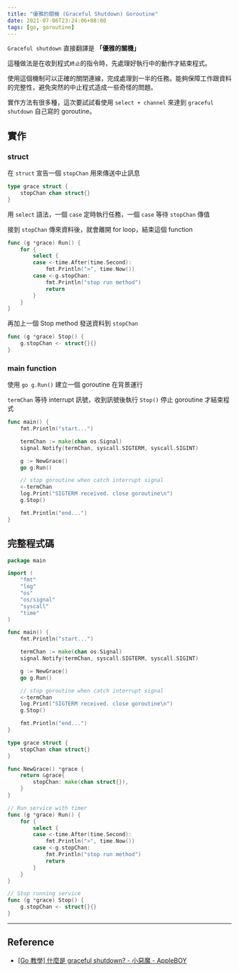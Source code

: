 ```yaml
---
title: "優雅的關機 (Graceful Shutdown) Goroutine"
date: 2021-07-06T23:24:06+08:00
tags: [go, goroutine]
---
```


`Graceful shutdown` 直接翻譯是 **「優雅的關機」**

這種做法是在收到程式`終止`的指令時，先處理好執行中的動作才結束程式。

使用這個機制可以正確的關閉連線，完成處理到一半的任務。能夠保障工作跟資料的完整性，避免突然的中止程式造成一些奇怪的問題。

實作方法有很多種，這次要試試看使用 `select + channel` 來達到 `graceful shutdown` 自己寫的 goroutine。

## 實作

### struct

在 `struct` 宣告一個 `stopChan` 用來傳送中止訊息

```go
type grace struct {
	stopChan chan struct{}
}
```

用 `select` 語法，一個 `case` 定時執行任務，一個 `case` 等待 `stopChan` 傳值

接到 `stopChan` 傳來資料後，就會離開 for loop，結束這個 function

```go
func (g *grace) Run() {
	for {
		select {
		case <-time.After(time.Second):
			fmt.Println(">", time.Now())
		case <-g.stopChan:
			fmt.Println("stop run method")
			return
		}
	}
}
```


再加上一個 Stop method 發送資料到 `stopChan`
```go
func (g *grace) Stop() {
	g.stopChan <- struct{}{}
}
```

### main function

使用 `go g.Run()` 建立一個 goroutine 在背景運行

`termChan` 等待 interrupt 訊號，收到訊號後執行 `Stop()` 停止 goroutine 才結束程式

```go
func main() {
	fmt.Println("start...")

	termChan := make(chan os.Signal)
	signal.Notify(termChan, syscall.SIGTERM, syscall.SIGINT)

	g := NewGrace()
	go g.Run()

	// stop goroutine when catch interrupt signal
	<-termChan
	log.Print("SIGTERM received. close goroutine\n")
	g.Stop()

	fmt.Println("end...")
}
```

## 完整程式碼

```go
package main

import (
	"fmt"
	"log"
	"os"
	"os/signal"
	"syscall"
	"time"
)

func main() {
	fmt.Println("start...")

	termChan := make(chan os.Signal)
	signal.Notify(termChan, syscall.SIGTERM, syscall.SIGINT)

	g := NewGrace()
	go g.Run()

	// stop goroutine when catch interrupt signal
	<-termChan
	log.Print("SIGTERM received. close goroutine\n")
	g.Stop()

	fmt.Println("end...")
}

type grace struct {
	stopChan chan struct{}
}

func NewGrace() *grace {
	return &grace{
		stopChan: make(chan struct{}),
	}
}

// Run service with timer
func (g *grace) Run() {
	for {
		select {
		case <-time.After(time.Second):
			fmt.Println(">", time.Now())
		case <-g.stopChan:
			fmt.Println("stop run method")
			return
		}
	}
}

// Stop running service
func (g *grace) Stop() {
	g.stopChan <- struct{}{}
}
```

---

## Reference

- [\[Go 教學\] 什麼是 graceful shutdown? - 小惡魔 - AppleBOY](https://blog.wu-boy.com/2020/02/what-is-graceful-shutdown-in-golang/)
